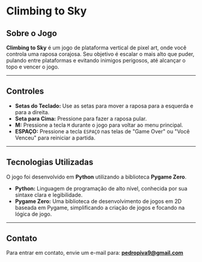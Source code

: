 # Climbing to Sky

## Sobre o Jogo

**Climbing to Sky** é um jogo de plataforma vertical de pixel art, onde você controla uma raposa corajosa. Seu objetivo é escalar o mais alto que puder, pulando entre plataformas e evitando inimigos perigosos, até alcançar o topo e vencer o jogo.

---

## Controles

* **Setas do Teclado:** Use as setas para mover a raposa para a esquerda e para a direita.
* **Seta para Cima:** Pressione para fazer a raposa pular.
* **M:** Pressione a tecla `M` durante o jogo para voltar ao menu principal.
* **ESPAÇO:** Pressione a tecla `ESPAÇO` nas telas de "Game Over" ou "Você Venceu" para reiniciar a partida.

---

## Tecnologias Utilizadas

O jogo foi desenvolvido em **Python** utilizando a biblioteca **Pygame Zero**.

* **Python:** Linguagem de programação de alto nível, conhecida por sua sintaxe clara e legibilidade.
* **Pygame Zero:** Uma biblioteca de desenvolvimento de jogos em 2D baseada em Pygame, simplificando a criação de jogos e focando na lógica de jogo.

---

## Contato

Para entrar em contato, envie um e-mail para: **pedropiva9@gmail.com**
